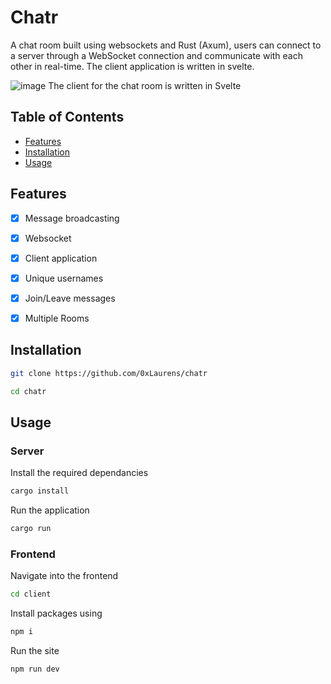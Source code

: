 # Chatr
A chat room built using websockets and Rust (Axum), users can connect to a server through a WebSocket connection and communicate with each other in real-time. 
The client application is written in svelte.

![image](https://user-images.githubusercontent.com/64641417/224826240-c6817bf4-e832-4164-b5c4-97c9725e1fec.png)
The client for the chat room is written in Svelte

## Table of Contents
* [Features](#features)
* [Installation](#installation)
* [Usage](#usage)

## Features
- [x] Message broadcasting
- [x] Websocket
- [x] Client application
- [x] Unique usernames
- [x] Join/Leave messages
- [x] Multiple Rooms


## Installation
```sh
git clone https://github.com/0xLaurens/chatr
```
```sh
cd chatr
```

## Usage

### Server
Install the required dependancies
```rust
cargo install
```
Run the application
```rust
cargo run
```
### Frontend
Navigate into the frontend
```sh
cd client 
```
Install packages using
```sh
npm i 
```
Run the site
```sh
npm run dev
```
